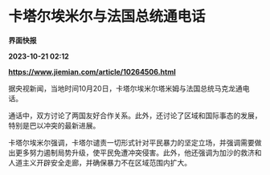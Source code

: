 # 卡塔尔埃米尔与法国总统通电话
**界面快报**

**2023-10-21 02:12**

**https://www.jiemian.com/article/10264506.html**

据央视新闻，当地时间10月20日，卡塔尔埃米尔塔米姆与法国总统马克龙通电话。

通话中，双方讨论了两国友好合作关系。此外，还讨论了区域和国际事态的发展，特别是巴以冲突的最新进展。

卡塔尔埃米尔强调，卡塔尔谴责一切形式针对平民暴力的坚定立场，并强调需要做出更多努力遏制局势升级，使平民免遭冲突侵害。此外，他还强调为加沙的救济和人道主义开辟安全走廊，并确保暴力不在区域范围内扩大。